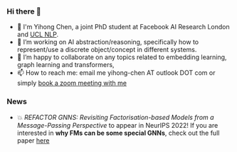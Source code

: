 ### Hi there 👋

<!--
**yihong-chen/yihong-chen** is a ✨ _special_ ✨ repository because its `README.md` (this file) appears on your GitHub profile.

PhD student in UCL NLP, interested in embeddings, graphs and large-scaled learning systems; Open-source comprehensible research software

Here are some ideas to get you started:

- 🔭 I’m currently working on ...
- 🌱 I’m currently learning ...
- 👯 I’m looking to collaborate on ...
- 🤔 I’m looking for help with ...
- 💬 Ask me about ...
- 📫 How to reach me: ...
- 😄 Pronouns: ...
- ⚡ Fun fact: ...
-->

- 🚀 I'm Yihong Chen, a joint PhD student at Facebook AI Research London and [UCL NLP](https://nlp.cs.ucl.ac.uk/). 
- 🔭 I’m working on AI abstraction/reasoning, specifically how to represent/use a discrete object/concept in different systems.
- 👯 I’m happy to collaborate on any topics related to embedding learning, graph learning and transformers, 
- 📫 How to reach me: email me yihong-chen AT outlook DOT com or simply [book a zoom meeting with me](https://calendly.com/yhc-curiosity/30min)

### News
- :boom: *REFACTOR GNNS: Revisiting Factorisation-based Models from a Message-Passing Perspective* to appear in NeurIPS 2022! If you are interested in **why FMs can be some special GNNs**, check out the full paper [here](https://arxiv.org/pdf/2207.09980.pdf)
